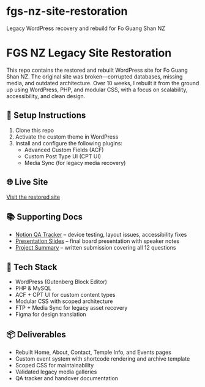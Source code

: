 # fgs-nz-site-restoration
Legacy WordPress recovery and rebuild for Fo Guang Shan NZ

# FGS NZ Legacy Site Restoration

This repo contains the restored and rebuilt WordPress site for Fo Guang Shan NZ. The original site was broken—corrupted databases, missing media, and outdated architecture. Over 10 weeks, I rebuilt it from the ground up using WordPress, PHP, and modular CSS, with a focus on scalability, accessibility, and clean design.

## 🔧 Setup Instructions

1. Clone this repo  
2. Activate the custom theme in WordPress  
3. Install and configure the following plugins:
   - Advanced Custom Fields (ACF)
   - Custom Post Type UI (CPT UI)
   - Media Sync (for legacy media recovery)

## 🌐 Live Site

[Visit the restored site](https://fgs.alankan.net)

## 📚 Supporting Docs

- [Notion QA Tracker](#) – device testing, layout issues, accessibility fixes  
- [Presentation Slides](#) – final board presentation with speaker notes  
- [Project Summary](#) – written submission covering all 12 questions

## 🧱 Tech Stack

- WordPress (Gutenberg Block Editor)  
- PHP & MySQL  
- ACF + CPT UI for custom content types  
- Modular CSS with scoped architecture  
- FTP + Media Sync for legacy asset recovery  
- Figma for design translation

## 📦 Deliverables

- Rebuilt Home, About, Contact, Temple Info, and Events pages  
- Custom event system with shortcode rendering and archive template  
- Scoped CSS for maintainability  
- Validated legacy media galleries  
- QA tracker and handover documentation
